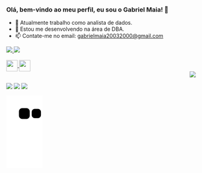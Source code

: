 ### Olá, bem-vindo ao meu perfil, eu sou o Gabriel Maia! 👋

- 🔭 Atualmente trabalho como analista de dados.
- 🌱 Estou me desenvolvendo na área de DBA.
- 📫 Contate-me no email: gabrielmaia20032000@gmail.com

<div>
  <a href="https://beacons.ai/DeveloperMaia">
  <img height="180em"src="https://github-readme-stats.vercel.app/api?username=DeveloperMaia&show_icons=true&theme=dark&include_all_commits=true&count_private=true"/>
  <img height="180em" src="https://github-readme-stats.vercel.app/api/top-langs/?username=DeveloperMaia&layout=compact&langs_count=16&theme=dark"/>
</div>
  
  <div style="display: inline_block"><br>
  
  <img align="center" height="30" width="30" src="https://cdn.icon-icons.com/icons2/2107/PNG/512/file_type_vscode_icon_130084.png" />
  <img align="center" height="30" width="30" src="https://blog.sqlauthority.com/wp-content/uploads/2016/03/configuration.png" />  
</div>
  
 <img align="right" height="100" src="https://i.ibb.co/whpVjQB/5e9.gif" />
<br>
 
  
  <div>
  
  <a href="https://www.instagram.com/o.m.a.i.a/" target="_blank"><img src="https://img.shields.io/badge/-Instagram-%23E4405F?style=for-the-badge&logo=instagram&logoColor=white" target="_blank"></a>
  <a href = "mailto:gabrielmaia20032000@gmail.com"><img src="https://img.shields.io/badge/Gmail-D14836?style=for-the-badge&logo=gmail&logoColor=white" target="_blank"></a>
  <a href="https://www.linkedin.com/in/gabriel-maia-medeiros-3b7147172/"  target="_blank"><img src="https://img.shields.io/badge/-LinkedIn-%230077B5?style=for-the-badge&logo=linkedin&logoColor=white" target="_blank"></a>   
    
</div>
  
  ![Snake animation](https://github.com/DeveloperMaia/DeveloperMaia/blob/output/github-contribution-grid-snake.svg)
  
  

